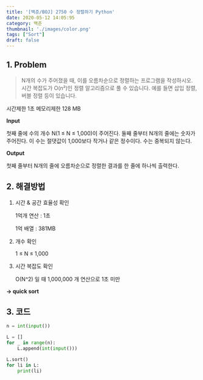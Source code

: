 ```yaml
---
title: '[백준/BOJ] 2750 수 정렬하기 Python'
date: 2020-05-12 14:05:95
category: 백준
thumbnail: './images/color.png'
tags: ["Sort"]
draft: false
---
```



## 1. Problem <br>
> N개의 수가 주어졌을 때, 이를 오름차순으로 정렬하는 프로그램을 작성하시오. 시간 복잡도가 O(n²)인 정렬 알고리즘으로 풀 수 있습니다. 예를 들면 삽입 정렬, 버블 정렬 등이 있습니다.

시간제한 1초
메모리제한 128 MB

**Input**

첫째 줄에 수의 개수 N(1 ≤ N ≤ 1,000)이 주어진다. 둘째 줄부터 N개의 줄에는 숫자가 주어진다. 이 수는 절댓값이 1,000보다 작거나 같은 정수이다. 수는 중복되지 않는다.

**Output**

첫째 줄부터 N개의 줄에 오름차순으로 정렬한 결과를 한 줄에 하나씩 출력한다.


## 2. 해결방법

1. 시간 & 공간 효율성 확인

    1억개 연산 : 1초

    1억 배열 : 381MB

2. 개수 확인

    1 ≤ N ≤ 1,000

3. 시간 복잡도 확인

    O(N^2) 일 때 1,000,000 개 연산으로 1초 미만

**-> quick sort**

    

## 3. 코드
```python
n = int(input())

L = []
for _ in range(n):
    L.append(int(input()))

L.sort()
for li in L:
    print(li)
```